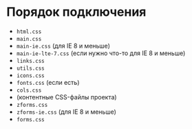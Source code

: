 Порядок подключения
===================

* `html.css`
* `main.css`
* `main-ie.css` (для IE 8 и меньше)
* `main-ie-lte-7.css` (если нужно что-то для IE 8 и меньше)
* `links.css`
* `utils.css`
* `icons.css`
* `fonts.css` (если есть)
* `cols.css`
* (контентные CSS-файлы проекта)
* `zforms.css`
* `zforms-ie.css` (для IE 8 и меньше)
* `forms.css`